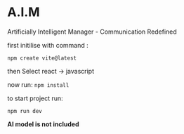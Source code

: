 # A.I.M
Artificially Intelligent Manager - Communication Redefined

first initilise with command :

`npm create vite@latest`

then Select react -> javascript

now run:
`npm install`

to start project run:

`npm run dev`


**AI model is not included**

